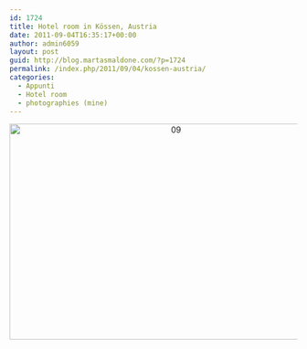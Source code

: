 ```yaml
---
id: 1724
title: Hotel room in Kössen, Austria
date: 2011-09-04T16:35:17+00:00
author: admin6059
layout: post
guid: http://blog.martasmaldone.com/?p=1724
permalink: /index.php/2011/09/04/kossen-austria/
categories:
  - Appunti
  - Hotel room
  - photographies (mine)
---
```

<p style="text-align: center;">
  <p style="text-align: center;">
    <img class="aligncenter size-full wp-image-3513" src="http://blog.martasmaldone.eu/wp-content/uploads/2011/09/09-1.jpg" alt="09" width="567" height="378" srcset="http://blog.martasmaldone.eu/wp-content/uploads/2011/09/09-1.jpg 567w, http://blog.martasmaldone.eu/wp-content/uploads/2011/09/09-1-300x200.jpg 300w, http://blog.martasmaldone.eu/wp-content/uploads/2011/09/09-1-330x220.jpg 330w" sizes="(max-width: 567px) 100vw, 567px" />
  </p>